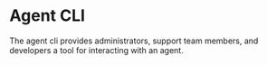 Agent CLI
===========

The agent cli provides administrators, support team members, and developers a tool for interacting with an agent.
